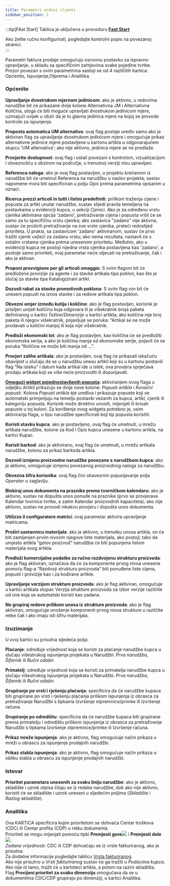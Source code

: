 ```yaml
---
title: Parametri ordini clienti
sidebar_position: 2
---
```


:::tip[FAst Start]
Tablica je uključena u proceduru [**Fast Start**](/docs/guide/fast-start)

Ako želite ručno konfigurirati, pogledajte kontrolni popis na povezanoj stranici.   
:::

Parametri faktura prodaje omogućuju osnovnu postavku za ispravno upravljanje, u skladu sa specifičnim zahtjevima svake pojedine tvrtke. Prozor povezan s ovim parametrima sastoji se od 4 različitih kartica: Općenito, Ispunjenje,Otprema  i Analitika. 

### Općenito

**Upravljanje dvostrukom mjernom jedinicom**: ako je aktivno, u redovima narudžbe bit će prikazane dvije kolone Alternativna JM i Alternativna Količina, stoga će biti moguće upravljati dvostrukom jedinicom mjere, uzimajući uvijek u obzir da je to glavna jedinica mjere na kojoj se provode kontrole za ispunjenje.    

**Proposta automatica UM alternativa**: ovaj flag postaje uređiv samo ako je aktiviran flag za upravljanje dvostrukom jedinicom mjere i omogućuje prikaz alternativne jedinice mjere postavljene u kartonu artikla u odgovarajućem stupcu 'UM alternativa'; ako nije aktivno, jedinica mjere se ne predlaže.     

**Provjerite dostupnost**: ovaj flag i ostali povezani s kontrolom, vizualizacijom i obveznošću s obzirom na područje, u trenutnoj verziji nisu upravljani.     

**Referenca naloga**: ako je ovaj flag postavljen, u projektu kreiranom iz narudžbe bit će umetnut Referenca na narudžbu u naslov projekta; sastav napomene mora biti specificiran u polju *Opis* prema parametrima opisanim u oznaci.

**Ricerca prezzi articoli in tutti i listini predefiniti**: prilikom traženja cijene i popusta za artikl unutar narudžbe, sustav slijedi pravila temeljena na postavkama u evidenciji kupca, u sekciji *Cjenici*. Ako je za određenu vrstu cjenika aktivirana opcija 'zadano', pretraživanje cijena i popusta vršit će se samo za tu specifičnu vrstu cjenika; ako zastavica "zadano" nije aktivna, sustav će proširiti pretraživanje na sve vrste cjenika, prateći redoslijed prioriteta. U praksi, sa zastavicom 'zadano' aktiviranom, sustav će prvo tražiti cjenik važeći za zadanu vrstu; ako nema rezultata, nastavit će s ostalim vrstama cjenika prema unesenom prioritetu. Međutim, ako u evidenciji kupca ne postoji nijedna vrsta cjenika postavljena kao 'zadano', a postoje samo prioriteti, ovaj parametar neće utjecati na pretraživanje, čak i ako je aktivan.

**Proponi provvigione per gli articoli omaggio**: S ovim flagom bit će predložene provizije za agente i za stavke artikala tipa poklon, kao što je slučaj za stavke tipa Katalogizirani artikl.   

**Dozvoli rabat za stavke promotivnih poklona**: S ovim flag-om bit će uneseni popusti na iznos stavke i za redove artikala tipa poklon.  

**Obvezni omjer između kutija i količine**: ako je flag postavljen, korisnik je prisiljen unijeti količinu koja odgovara ili je višekratnik broja paketa definiranog u kartici *Težine/Dimenzije* u kartici artikla; ako količina nije broj paketa ili njegov višekratnik, pojavljuje se poruka: “Artikal se ne može prodavati u količini manjoj ili koja nije višekratnik.      

**Predloži ekonomski lot**: ako je flag postavljen, kao količina će se predložiti ekonomska serija, a ako je količina manja od ekonomske serije, pojavit će se poruka “Količina ne može biti manja od …”.       

**Provjeri zalihe artikala**: ako je postavljen, ovaj flag će prikazati iskačuću obavijest u slučaju da se u narudžbu unesu artikli koji su u kartonu postavili flag "Na isteku" i datum kada artikal ide u istek; ova provjera sprječava prodaju artikala koji se više neće proizvoditi ili dopunjavati.     

**[Omogući widget pojednostavljenih popusta](/docs/sales/sales-flow/discount-widget)**: aktiviranjem ovog flaga u odjeljku Artikli prikazuju se dvije nove kolone: *Popusti artikla* i *Konačni popusti*. Kolona *Popusti artikla* èje uređiva i prikazuje popuste koji se automatski primjenjuju na temelju postavki vezanih za kupca, artikl, cjenik ili kategoriju popusta. Korisnik može direktno unositi, mijenjati ili brisati popuste u toj koloni. Za korištenje ovog widgeta potrebno je, osim aktiviranja flaga, u tipu narudžbe specificirati koji tip popusta koristiti.  

**Koristi stavku kupca**: ako je postavljeno, ovaj flag će umetnuti, u mrežu artikala narudžbe, kolone za Kod i Opis kupca unesene u kartonu artikla, na kartici Kupac. 

**Koristi barkod**: ako je aktivirano, ovaj flag će umetnuti, u mrežu artikala narudžbe, kolonu za prikaz barkoda artikla.

**Dozvoli izmjenu proizvodne narudžbe povezane s narudžbom kupca**: ako je aktivno, omogućuje izmjenu povezanog proizvodnog naloga za narudžbu.

**Obvezna šifra korisnika**: ovaj flag čini obaveznim popunjavanje polja *Operater* u zaglavlju.  

**Blokiraj unos dokumenta na praznike prema tvorničkom kalendaru**: ako je aktivno, sustav ne dopušta unos ponude na praznike (prvo se provjerava Kalendar tvornice tvrtke, a zatim Kalendar proizvodnih kapaciteta); ako nije aktivno, sustav ne provodi nikakvu provjeru i dopušta unos dokumenta.

**Utilizzo il configuratore matrici**: ovaj parametar aktivira upravljanje matricama.     

**Proširi sastavnicu materijala**: ako je aktivno, u trenutku unosa artikla, on će biti zamijenjen prvim nivoom njegove liste materijala, ako postoji; tako da umjesto artikla “gotov proizvod” narudžba će biti popunjena listom materijala ovog artikla.   

**Predloži komercijalne podatke za ručno razdvojenu strukturu proizvoda**: ako je flag aktiviran, označava da će za komponente prvog nivoa unesene pomoću flag-a “Razdvoji strukturu proizvoda” biti ponuđene liste cijena, popusti i provizije kao i za kodirane artikle.     

**Upravljanje verzijom strukture proizvoda**: ako je flag aktiviran, omogućuje u kartici artikala stupac Verzija strukture proizvoda za izbor verzije različite od one koja se automatski koristi kao zadana.    

**Ne grupiraj redove prilikom unosa iz strukture proizvoda**: ako je flag aktiviran, omogućuje unošenje komponenti prvog nivoa strukture u različite retke čak i ako imaju isti šifru materijala.        

### Izuzimanje

U ovoj kartici su prisutna sljedeća polja:     

**Plaćanje**: određuje vrijednost koja se koristi za plaćanje narudžbe kupca u slučaju višestrukog ispunjenja projekata u Narudžbi: *Prva narudžba*, *Šifarnik* ili *Ručni odabir*.

**Primatelj**: određuje vrijednost koja se koristi za primatelja narudžbe kupca u slučaju višestrukog ispunjenja projekata u Narudžbi: *Prva narudžba*, *Šifarnik* ili *Ručni odabir*.

**Grupiranje po vrsti i rješenju plaćanja**: specificira da će narudžbe kupaca biti grupirane po vrsti i rješenju plaćanja prilikom ispunjenja iz obrasca za pretraživanje Narudžbi s tipkama Izvršenje otpremnice/primke ili Izvršenje računa.

**Grupiranje po odredištu**: specificira da će narudžbe kupaca biti grupirane prema primatelju i odredištu prilikom ispunjenja iz obrasca za pretraživanje Narudžbi s tipkama Izvršenje otpremnice/primke ili Izvršenje računa.

**Prikaz mreže ispunjenja**: ako je aktivno, flag omogućuje način prikaza u mreži u obrascu za ispunjenje prodajnih narudžbi.

**Prikaz stabla ispunjenja**: ako je aktivno, flag omogućuje način prikaza u obliku stabla u obrascu za ispunjenje prodajnih narudžbi.

### Istovar

**Prioritet parametara unesenih za svaku liniju narudžbe**: ako je aktivno, skladište i uzrok otpisa čitaju se iz redaka narudžbe, dok ako nije aktivno, koristit će se skladište i uzrok uneseni u sljedećim poljima (*Skladište* i *Razlog skladišta*).

### Analitika

Ova KARTICA specificira kojim prioritetom se dohvaća Centar troškova (CDC) ili Centar profita (CDP) u retku dokumenta.        
Prioriteti se mogu mijenjati pomoću tipki **Premjesti gore**![](/img/neutral/common/move-up.png) i **Premjesti dole**![](/img/neutral/common/delete-cc.png).     
*Zadane vrijednosti*: CDC ili CDP dohvaćaju se iz vrste fakturiranog, ako je prisutna.      
Za dodatne informacije pogledajte tablicu [Vrsta fakturiranog](/docs/configurations/tables/sales/sales-turnover).      
Ako nije prisutno u *Vrsti fakturiranog* sustav će ga tražiti u *Podacima kupca*. Ako nije ni tamo, tražit će u kartoteci artikla, a potom na razini skladišta.         
Flag **Procijeni prioritet za svaku dimenziju** omogućava da se u dokumentima CDC/CDP grupiraju po dimenziji, u kartici Analitika.